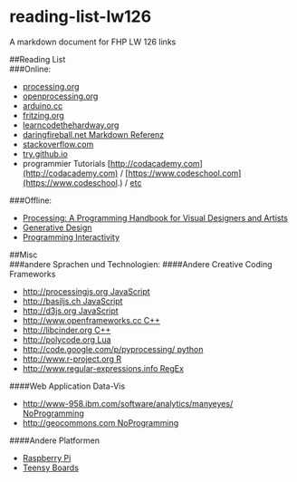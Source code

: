 reading-list-lw126
==================

A markdown document for FHP LW 126 links

##Reading List  
###Online: 
- [processing.org](http://processing.org)  
- [openprocessing.org](http://openprocessing.org)  
- [arduino.cc](http://arduino.cc)  
- [fritzing.org](http://fritzing.org)  
- [learncodethehardway.org](http://learncodethehardway.org)  
- [daringfireball.net Markdown Referenz](http://daringfireball.net/projects/markdown/)  
- [stackoverflow.com](http://stackoverflow.com)  
- [try.github.io](http://try.github.io/levels/1/challenges/1)  
- programmier Tutorials [http://codacademy.com](http://codacademy.com) / [https://www.codeschool.com](https://www.codeschool.) / [etc](http://lmgtfy.com/?q=online+programming+tutorial)  

###Offline:  
- [Processing: A Programming Handbook for Visual Designers and Artists](http://processing.org/books/)  
- [Generative Design](http://processing.org/books/)  
- [Programming Interactivity](http://shop.oreilly.com/product/9780596154158.do)    

##Misc  
###andere Sprachen und Technologien:
####Andere Creative Coding Frameworks  

- [http://processingjs.org JavaScript](http://processingjs.org)  
- [http://basiljs.ch JavaScript](http://basiljs.ch)  
- [http://d3js.org JavaScript](http://d3js.org)  
- [http://www.openframeworks.cc C++](http://www.openframeworks.cc)  
- [http://libcinder.org C++](http://libcinder.org)  
- [http://polycode.org Lua](http://polycode.org)  
- [http://code.google.com/p/pyprocessing/ python  ](http://code.google.com/p/pyprocessing/)  
- [http://www.r-project.org R](http://www.r-project.org)  
- [http://www.regular-expressions.info RegEx](http://www.regular-expressions.info)  

####Web Application Data-Vis    
- [http://www-958.ibm.com/software/analytics/manyeyes/ NoProgramming  ](http://www-958.ibm.com/software/analytics/manyeyes/)  
- [http://geocommons.com NoProgramming  ](http://geocommons.com)  

####Andere Platformen  
- [Raspberry Pi](http://www.raspberrypi.org)  
- [Teensy Boards](http://www.pjrc.com/store/teensy.html)  
